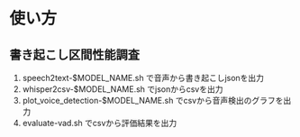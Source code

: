 # 使い方

## 書き起こし区間性能調査

1. speech2text-$MODEL_NAME.sh で音声から書き起こしjsonを出力
2. whisper2csv-$MODEL_NAME.sh でjsonからcsvを出力
3. plot_voice_detection-$MODEL_NAME.sh でcsvから音声検出のグラフを出力
4. evaluate-vad.sh でcsvから評価結果を出力
